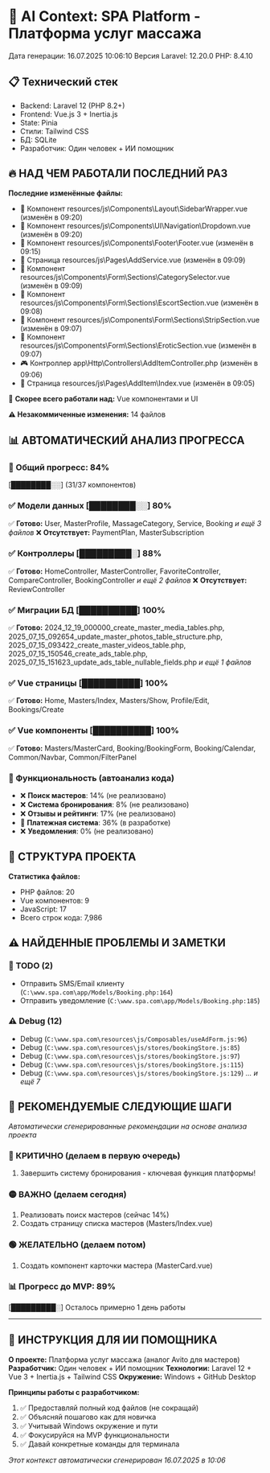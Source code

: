 # 🤖 AI Context: SPA Platform - Платформа услуг массажа
Дата генерации: 16.07.2025 10:06:10
Версия Laravel: 12.20.0
PHP: 8.4.10

## 📋 Технический стек
- Backend: Laravel 12 (PHP 8.2+)
- Frontend: Vue.js 3 + Inertia.js
- State: Pinia
- Стили: Tailwind CSS
- БД: SQLite
- Разработчик: Один человек + ИИ помощник

## 🔥 НАД ЧЕМ РАБОТАЛИ ПОСЛЕДНИЙ РАЗ
**Последние изменённые файлы:**
- 🧩 Компонент resources/js\Components\Layout\SidebarWrapper.vue (изменён в 09:20)
- 🧩 Компонент resources/js\Components\UI\Navigation\Dropdown.vue (изменён в 09:20)
- 🧩 Компонент resources/js\Components\Footer\Footer.vue (изменён в 09:15)
- 📄 Страница resources/js\Pages\AddService.vue (изменён в 09:09)
- 🧩 Компонент resources/js\Components\Form\Sections\CategorySelector.vue (изменён в 09:09)
- 🧩 Компонент resources/js\Components\Form\Sections\EscortSection.vue (изменён в 09:08)
- 🧩 Компонент resources/js\Components\Form\Sections\StripSection.vue (изменён в 09:07)
- 🧩 Компонент resources/js\Components\Form\Sections\EroticSection.vue (изменён в 09:07)
- 🎮 Контроллер app\Http\Controllers\AddItemController.php (изменён в 09:06)
- 📄 Страница resources/js\Pages\AddItem\Index.vue (изменён в 09:05)

🎯 **Скорее всего работали над:** Vue компонентами и UI

**⚠️ Незакоммиченные изменения:** 14 файлов

## 📊 АВТОМАТИЧЕСКИЙ АНАЛИЗ ПРОГРЕССА
### 🎯 Общий прогресс: 84%
[████████░░] (31/37 компонентов)

### ✅ Модели данных [████████░░] 80%
✅ **Готово:** User, MasterProfile, MassageCategory, Service, Booking
   _и ещё 3 файлов_
❌ **Отсутствует:** PaymentPlan, MasterSubscription

### ✅ Контроллеры [█████████░] 88%
✅ **Готово:** HomeController, MasterController, FavoriteController, CompareController, BookingController
   _и ещё 2 файлов_
❌ **Отсутствует:** ReviewController

### ✅ Миграции БД [██████████] 100%
✅ **Готово:** 2024_12_19_000000_create_master_media_tables.php, 2025_07_15_092654_update_master_photos_table_structure.php, 2025_07_15_093422_create_master_videos_table.php, 2025_07_15_150546_create_ads_table.php, 2025_07_15_151623_update_ads_table_nullable_fields.php
   _и ещё 1 файлов_

### ✅ Vue страницы [██████████] 100%
✅ **Готово:** Home, Masters/Index, Masters/Show, Profile/Edit, Bookings/Create

### ✅ Vue компоненты [██████████] 100%
✅ **Готово:** Masters/MasterCard, Booking/BookingForm, Booking/Calendar, Common/Navbar, Common/FilterPanel

### 🔧 Функциональность (автоанализ кода)
- ❌ **Поиск мастеров**: 14% (не реализовано)
- ❌ **Система бронирования**: 8% (не реализовано)
- ❌ **Отзывы и рейтинги**: 17% (не реализовано)
- 🔄 **Платежная система**: 36% (в разработке)
- ❌ **Уведомления**: 0% (не реализовано)

## 📁 СТРУКТУРА ПРОЕКТА
**Статистика файлов:**
- PHP файлов: 20
- Vue компонентов: 9
- JavaScript: 17
- Всего строк кода: 7,986


## ⚠️ НАЙДЕННЫЕ ПРОБЛЕМЫ И ЗАМЕТКИ
### 📝 TODO (2)
- Отправить SMS/Email клиенту (`C:\www.spa.com\app/Models/Booking.php:164`)
- Отправить уведомление (`C:\www.spa.com\app/Models/Booking.php:185`)

### ⚠️ Debug (12)
- Debug (`C:\www.spa.com\resources\js/Composables/useAdForm.js:96`)
- Debug (`C:\www.spa.com\resources\js/stores/bookingStore.js:85`)
- Debug (`C:\www.spa.com\resources\js/stores/bookingStore.js:97`)
- Debug (`C:\www.spa.com\resources\js/stores/bookingStore.js:115`)
- Debug (`C:\www.spa.com\resources\js/stores/bookingStore.js:129`)
_... и ещё 7_


## 🚀 РЕКОМЕНДУЕМЫЕ СЛЕДУЮЩИЕ ШАГИ

*Автоматически сгенерированные рекомендации на основе анализа проекта*

### 🔴 КРИТИЧНО (делаем в первую очередь)
1. Завершить систему бронирования - ключевая функция платформы!

### 🟡 ВАЖНО (делаем сегодня)
1. Реализовать поиск мастеров (сейчас 14%)
2. Создать страницу списка мастеров (Masters/Index.vue)

### 🟢 ЖЕЛАТЕЛЬНО (делаем потом)
1. Создать компонент карточки мастера (MasterCard.vue)

### 📊 Прогресс до MVP: 89%
[█████████░] Осталось примерно 1 день работы

---

## 📌 ИНСТРУКЦИЯ ДЛЯ ИИ ПОМОЩНИКА

**О проекте:** Платформа услуг массажа (аналог Avito для мастеров)
**Разработчик:** Один человек + ИИ помощник
**Технологии:** Laravel 12 + Vue 3 + Inertia.js + Tailwind CSS
**Окружение:** Windows + GitHub Desktop

**Принципы работы с разработчиком:**
1. ✅ Предоставляй полный код файлов (не сокращай)
2. ✅ Объясняй пошагово как для новичка
3. ✅ Учитывай Windows окружение и пути
4. ✅ Фокусируйся на MVP функциональности
5. ✅ Давай конкретные команды для терминала

*Этот контекст автоматически сгенерирован 16.07.2025 в 10:06*